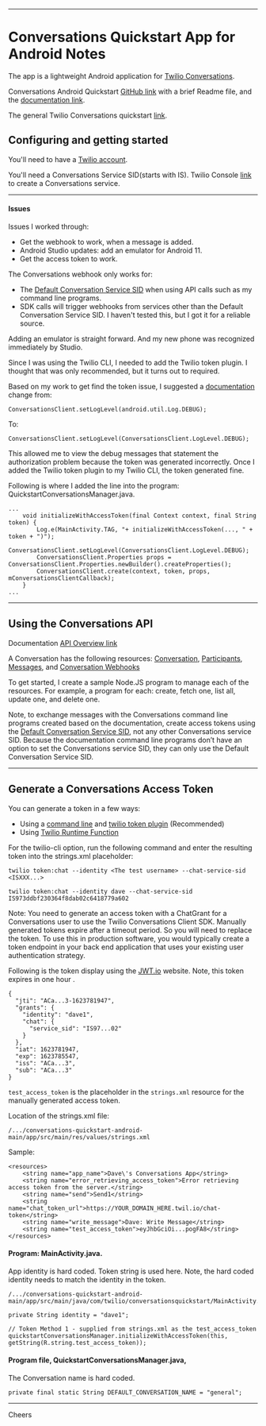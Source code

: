 ----------------------------------------------------------------------------------
# Conversations Quickstart App for Android Notes

The app is a lightweight Android application for [Twilio Conversations](https://www.twilio.com/docs/conversations).

Conversations Android Quickstart 
[GitHub link](https://github.com/TwilioDevEd/conversations-quickstart-android) with a brief Readme file, and
the [documentation link](https://www.twilio.com/docs/conversations/android/exploring-conversations-android-quickstart).

The general Twilio Conversations quickstart [link](https://www.twilio.com/docs/conversations/quickstart).

## Configuring and getting started

You'll need to have a [Twilio account](https://www.twilio.com/console).

You'll need a Conversations Service SID(starts with IS).
Twilio Console [link](https://www.twilio.com/console/conversations/services) to create a Conversations service. 

----------------------------------------------------------------------------------
#### Issues

Issues I worked through:
+ Get the webhook to work, when a message is added.
+ Android Studio updates: add an emulator for Android 11.
+ Get the access token to work.

The Conversations webhook only works for:
+ The [Default Conversation Service SID](https://www.twilio.com/console/conversations/configuration/defaults)
    when using API calls such as my command line programs.
+ SDK calls will trigger webhooks from services other than the Default Conversation Service SID.
    I haven't tested this, but I got it for a reliable source.

Adding an emulator is straight forward. And my new phone was recognized immediately by Studio.

Since I was using the Twilio CLI, I needed to add the Twilio token plugin.
I thought that was only recommended, but it turns out to required.

Based on my work to get find the token issue, I suggested a 
[documentation](https://www.twilio.com/docs/conversations/error-handling-diagnostics#android-logging-java)
change from:
````
ConversationsClient.setLogLevel(android.util.Log.DEBUG);
````
To:
````
ConversationsClient.setLogLevel(ConversationsClient.LogLevel.DEBUG);
````
This allowed me to view the debug messages that statement the authorization problem
because the token was generated incorrectly.
Once I added the Twilio token plugin to my Twilio CLI, the token generated fine.

Following is where I added the line into the program: QuickstartConversationsManager.java.
````
...
    void initializeWithAccessToken(final Context context, final String token) {
        Log.e(MainActivity.TAG, "+ initializeWithAccessToken(..., " + token + ")");
        ConversationsClient.setLogLevel(ConversationsClient.LogLevel.DEBUG);
        ConversationsClient.Properties props = ConversationsClient.Properties.newBuilder().createProperties();
        ConversationsClient.create(context, token, props, mConversationsClientCallback);
    }
...
````

----------------------------------------------------------------------------------
## Using the  Conversations API

Documentation [API Overview link](https://www.twilio.com/docs/conversations/api)

A Conversation has the following resources:
[Conversation](https://www.twilio.com/docs/conversations/api/conversation-resource),
[Participants](https://www.twilio.com/docs/conversations/api/conversation-participant-resource),
[Messages](https://www.twilio.com/docs/conversations/api/conversation-message-resource), and 
[Conversation Webhooks](https://www.twilio.com/docs/conversations/api/conversation-scoped-webhook-resource)

To get started, I create a sample Node.JS program to manage each of the resources.
For example, a program for each: create, fetch one, list all, update one, and delete one.

Note, to exchange messages with the Conversations command line programs created based on the documentation,
create access tokens using the [Default Conversation Service SID](https://www.twilio.com/console/conversations/configuration/defaults),
not any other Conversations service SID.
Because the documentation command line programs don’t have an option to set the Conversations service SID,
they can only use the Default Conversation Service SID.

----------------------------------------------------------------------------------
## Generate a Conversations Access Token

You can generate a token in a few ways:
* Using a [command line](https://www.twilio.com/docs/conversations/create-tokens) and 
[twilio token plugin](https://github.com/twilio-labs/plugin-token) (Recommended)
* Using [Twilio Runtime Function](https://www.twilio.com/docs/runtime/functions)

For the twilio-cli option, run the following command and enter the resulting token into the strings.xml placeholder:
 ````
twilio token:chat --identity <The test username> --chat-service-sid <ISXXX...>

twilio token:chat --identity dave --chat-service-sid IS973ddbf230364f8dab02c6418779a602
````
Note: You need to generate an access token with a ChatGrant for a Conversations user to use the Twilio Conversations Client SDK.
Manually generated tokens expire after a timeout period. So you will need to replace the token.
To use this in production software, you would typically create a token endpoint in your back end application
that uses your existing user authentication strategy.

Following is the token display using the [JWT.io](https://jwt.io/) website.
Note, this token expires in one hour .
````
{
  "jti": "ACa...3-1623781947",
  "grants": {
    "identity": "dave1",
    "chat": {
      "service_sid": "IS97...02"
    }
  },
  "iat": 1623781947,
  "exp": 1623785547,
  "iss": "ACa...3",
  "sub": "ACa...3"
}
````

`test_access_token` is the placeholder in the `strings.xml` resource for the manually generated access token.

Location of the strings.xml file:
````
/.../conversations-quickstart-android-main/app/src/main/res/values/strings.xml
````
Sample:
````
<resources>
    <string name="app_name">Dave\'s Conversations App</string>
    <string name="error_retrieving_access_token">Error retrieving access token from the server.</string>
    <string name="send">Send1</string>
    <string name="chat_token_url">https://YOUR_DOMAIN_HERE.twil.io/chat-token</string>
    <string name="write_message">Dave: Write Message</string>
    <string name="test_access_token">eyJhbGciOi...pogFA8</string>
</resources>
````

#### Program: MainActivity.java.

App identity is hard coded.
Token string is used here.
Note, the hard coded identity needs to match the identity in the token.
````
/.../conversations-quickstart-android-main/app/src/main/java/com/twilio/conversationsquickstart/MainActivity.java

private String identity = "dave1";

// Token Method 1 - supplied from strings.xml as the test_access_token
quickstartConversationsManager.initializeWithAccessToken(this, getString(R.string.test_access_token));
````

#### Program file, QuickstartConversationsManager.java,

The Conversation name is hard coded.
````
private final static String DEFAULT_CONVERSATION_NAME = "general";
````

----------------------------------------------------------------------------------
Cheers

